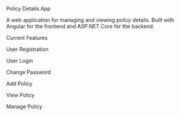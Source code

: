 Policy Details App

A web application for managing and viewing policy details. Built with Angular for the frontend and ASP.NET Core for the backend.

Current Features

User Registration

User Login

Change Password 

Add Policy

View Policy

Manage Policy

